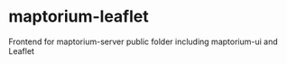 # maptorium-leaflet

Frontend for maptorium-server public folder including maptorium-ui and Leaflet
